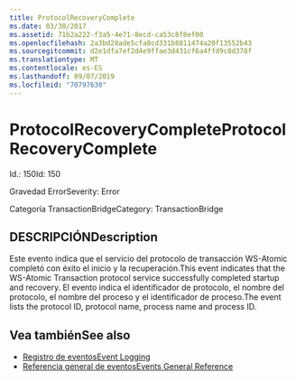 ```yaml
---
title: ProtocolRecoveryComplete
ms.date: 03/30/2017
ms.assetid: 71b2a222-f3a5-4e71-8ecd-ca53c8f8ef00
ms.openlocfilehash: 2a3bd28ade5cfa8cd331b8811474a20f13552b43
ms.sourcegitcommit: d2e1dfa7ef2d4e9ffae3d431cf6a4ffd9c8d378f
ms.translationtype: MT
ms.contentlocale: es-ES
ms.lasthandoff: 09/07/2019
ms.locfileid: "70797630"
---
```

# <a name="protocolrecoverycomplete"></a><span data-ttu-id="7edbd-102">ProtocolRecoveryComplete</span><span class="sxs-lookup"><span data-stu-id="7edbd-102">ProtocolRecoveryComplete</span></span>
<span data-ttu-id="7edbd-103">Id.: 150</span><span class="sxs-lookup"><span data-stu-id="7edbd-103">Id: 150</span></span>  
  
 <span data-ttu-id="7edbd-104">Gravedad Error</span><span class="sxs-lookup"><span data-stu-id="7edbd-104">Severity: Error</span></span>  
  
 <span data-ttu-id="7edbd-105">Categoría TransactionBridge</span><span class="sxs-lookup"><span data-stu-id="7edbd-105">Category: TransactionBridge</span></span>  
  
## <a name="description"></a><span data-ttu-id="7edbd-106">DESCRIPCIÓN</span><span class="sxs-lookup"><span data-stu-id="7edbd-106">Description</span></span>  
 <span data-ttu-id="7edbd-107">Este evento indica que el servicio del protocolo de transacción WS-Atomic completó con éxito el inicio y la recuperación.</span><span class="sxs-lookup"><span data-stu-id="7edbd-107">This event indicates that the WS-Atomic Transaction protocol service successfully completed startup and recovery.</span></span> <span data-ttu-id="7edbd-108">El evento indica el identificador de protocolo, el nombre del protocolo, el nombre del proceso y el identificador de proceso.</span><span class="sxs-lookup"><span data-stu-id="7edbd-108">The event lists the protocol ID, protocol name, process name and process ID.</span></span>  
  
## <a name="see-also"></a><span data-ttu-id="7edbd-109">Vea también</span><span class="sxs-lookup"><span data-stu-id="7edbd-109">See also</span></span>

- [<span data-ttu-id="7edbd-110">Registro de eventos</span><span class="sxs-lookup"><span data-stu-id="7edbd-110">Event Logging</span></span>](index.md)
- [<span data-ttu-id="7edbd-111">Referencia general de eventos</span><span class="sxs-lookup"><span data-stu-id="7edbd-111">Events General Reference</span></span>](events-general-reference.md)

